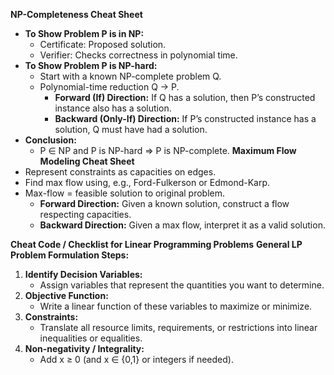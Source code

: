 **NP-Completeness Cheat Sheet**
- **To Show Problem P is in NP:**
    - Certificate: Proposed solution.
    - Verifier: Checks correctness in polynomial time.
- **To Show Problem P is NP-hard:**
    - Start with a known NP-complete problem Q.
    - Polynomial-time reduction Q → P.
        - **Forward (If) Direction:** If Q has a solution, then P’s constructed instance also has a solution.
        - **Backward (Only-If) Direction:** If P’s constructed instance has a solution, Q must have had a solution.
- **Conclusion:**
    - P ∈ NP and P is NP-hard ⇒ P is NP-complete.
**Maximum Flow Modeling Cheat Sheet**
- Represent constraints as capacities on edges.
- Find max flow using, e.g., Ford-Fulkerson or Edmond-Karp.
- Max-flow = feasible solution to original problem.
    - **Forward Direction:** Given a known solution, construct a flow respecting capacities.
    - **Backward Direction:** Given a max flow, interpret it as a valid solution.

**Cheat Code / Checklist for Linear Programming Problems**
**General LP Problem Formulation Steps:**
1. **Identify Decision Variables:**
    - Assign variables that represent the quantities you want to determine.
2. **Objective Function:**
    - Write a linear function of these variables to maximize or minimize.
3. **Constraints:**
    - Translate all resource limits, requirements, or restrictions into linear inequalities or equalities.
4. **Non-negativity / Integrality:**
    - Add x ≥ 0 (and x ∈ {0,1} or integers if needed).